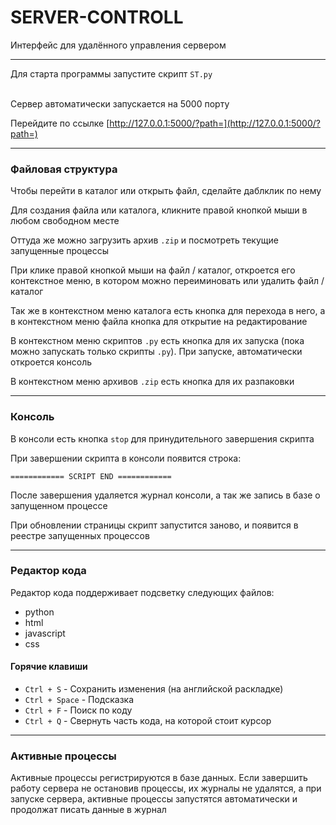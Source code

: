 # SERVER-CONTROLL
Интерфейс для удалённого управления сервером

---

Для старта программы запустите скрипт `ST.py`
<br><br>

Сервер автоматически запускается на 5000 порту

Перейдите по ссылке
[http://127.0.0.1:5000/?path=](http://127.0.0.1:5000/?path=)

---

### Файловая структура

Чтобы перейти в каталог или открыть файл, сделайте даблклик по нему

Для создания файла или каталога, кликните правой кнопкой мыши в любом свободном месте

Оттуда же можно загрузить архив `.zip` и посмотреть текущие запущенные процессы

При клике правой кнопкой мыши на файл / каталог, откроется его контекстное меню, в котором можно переиминовать или удалить файл / каталог

Так же в контекстном меню каталога есть кнопка для перехода в него, а в контекстном меню файла кнопка для открытие на редактирование

В контекстном меню скриптов `.py` есть кнопка для их запуска (пока можно запускать только скрипты `.py`). 
При запуске, автоматически откроется консоль

В контекстном меню архивов `.zip` есть кнопка для их разпаковки

---

### Консоль

В консоли есть кнопка `stop` для принудительного завершения скрипта

При завершении скрипта в консоли появится строка:

`============ SCRIPT END ============`

После завершения удаляется журнал консоли, а так же запись в базе о запущенном процессе

При обновлении страницы скрипт запустится заново, и появится в реестре запущенных процессов

---

### Редактор кода

Редактор кода поддерживает подсветку следующих файлов:
* python
* html
* javascript
* css

#### Горячие клавиши
* `Ctrl + S` - Сохранить изменения (на английской раскладке)
* `Ctrl + Space` - Подсказка
* `Ctrl + F` - Поиск по коду
* `Ctrl + Q` - Свернуть часть кода, на которой стоит курсор

---

### Активные процессы


Активные процессы регистрируются в базе данных. 
Если завершить работу сервера не остановив процессы, их журналы не удалятся, 
а при запуске сервера, активные процессы запустятся автоматически и продолжат писать данные в журнал